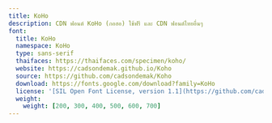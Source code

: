 ```yaml
---
title: KoHo
description: CDN ฟอนต์ KoHo (กอฮอ) ใช้ฟรี และ CDN ฟอนต์ไทยอื่นๆ
font:
  title: KoHo
  namespace: KoHo
  type: sans-serif
  thaifaces: https://thaifaces.com/specimen/koho/
  website: https://cadsondemak.github.io/Koho
  source: https://github.com/cadsondemak/Koho
  download: https://fonts.google.com/download?family=KoHo
  license: '[SIL Open Font License, version 1.1](https://github.com/cadsondemak/Koho/blob/master/OFL.txt)'
  weight:
    weight: [200, 300, 400, 500, 600, 700]
---
```


<div></div>
